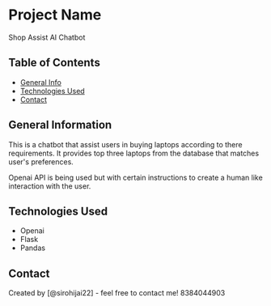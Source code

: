 # Project Name
Shop Assist AI Chatbot


## Table of Contents
* [General Info](#general-information)
* [Technologies Used](#technologies-used)
* [Contact](#contact)


## General Information
This is a chatbot that assist users in buying laptops according to there requirements.
It provides top three laptops from the database that matches user's preferences.

Openai API is being used but with certain instructions to create a human like interaction with the user.

## Technologies Used
- Openai
- Flask
- Pandas

## Contact
Created by [@sirohijai22] - feel free to contact me!
8384044903
